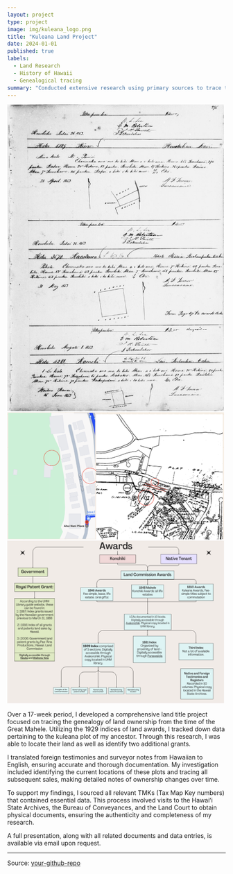 ```yaml
---
layout: project
type: project
image: img/kuleana_logo.png
title: "Kuleana Land Project"
date: 2024-01-01
published: true
labels:
  - Land Research
  - History of Hawaii
  - Genealogical tracing
summary: "Conducted extensive research using primary sources to trace the genealogy of land ownership from 1840 onwards. Translated historical documents from Hawaiian to English, utilizing resources at the Hawaiʻi State Archives and the Bureau of Conveyances."
---
```


<div class="text-center p-4">
  <img width="500px" src="../img/3570.png" class="img-thumbnail">
  <img width="500px" src="../img/map.png" class="img-thumbnail">
  <img width="500px" src="../img/award.png" class="img-thumbnail">
</div>

Over a 17-week period, I developed a comprehensive land title project focused on tracing the genealogy of land ownership from the time of the Great Mahele. Utilizing the 1929 indices of land awards, I tracked down data pertaining to the kuleana plot of my ancestor. Through this research, I was able to locate their land as well as identify two additional grants.

I translated foreign testimonies and surveyor notes from Hawaiian to English, ensuring accurate and thorough documentation. My investigation included identifying the current locations of these plots and tracing all subsequent sales, making detailed notes of ownership changes over time.

To support my findings, I sourced all relevant TMKs (Tax Map Key numbers) that contained essential data. This process involved visits to the Hawaiʻi State Archives, the Bureau of Conveyances, and the Land Court to obtain physical documents, ensuring the authenticity and completeness of my research.

A full presentation, along with all related documents and data entries, is available via email upon request.

<hr>

Source: <a href="https://github.com/your-github-repo"><i class="large github icon"></i>your-github-repo</a>
